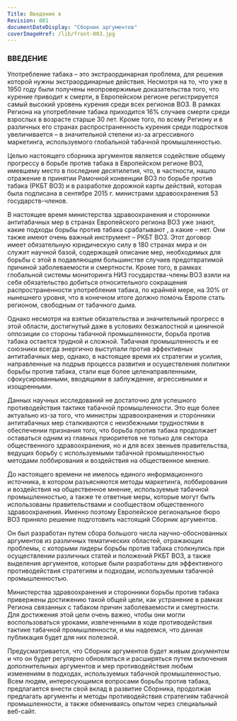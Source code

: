 ```yaml
---
Title: Введение в
Revision: 001
documentDateDisplay: "Сборник аргументов"
coverImageHref: /lib/front-003.jpg
---
```


### ВВЕДЕНИЕ

Употребление табака – это экстраординарная проблема, для решения которой нужны экстраординарные действия. Несмотря на то, что уже в 1950 году были получены неопровержимые доказательства того, что курение приводит к смерти, в Европейском регионе регистрируется самый высокий уровень курения среди всех регионов ВОЗ. В рамках Региона на употребление табака приходится 16% случаев смерти среди взрослых в возрасте старше 30 лет. Кроме того, по всему Региону и в различных его странах распространенность курения среди подростков увеличивается – в значительной степени из-за агрессивного маркетинга, используемого глобальной табачной промышленностью.

Целью настоящего сборника аргументов является содействие общему прогрессу в борьбе против табака в Европейском регионе ВОЗ, имевшему место в последние десятилетия, что, в частности, нашло отражение в принятии Рамочной конвенции ВОЗ по борьбе против табака (РКБТ ВОЗ) и в разработке дорожной карты действий, которая была подписана в сентябре 2015 г. министрами здравоохранения 53 государств-членов.

В настоящее время министерства здравоохранения и сторонники антитабачных мер в странах Европейского региона ВОЗ уже знают, какие подходы борьбы против табака срабатывают , а какие – нет. Они также имеют очень важный инструмент – РКБТ ВОЗ. Этот договор имеет обязательную юридическую силу в 180 странах мира и он служит научной базой, содержащей описание мер, необходимых для борьбы с этой в подавляющем большинстве случаев предотвратимой причиной заболеваемости и смертности. Кроме того, в рамках глобальной системы мониторинга НИЗ государства-члены ВОЗ взяли на себя обязательство добиться относительного сокращения распространенности употребления табака, по крайней мере, на 30% от нынешнего уровня, что в конечном итоге должно помочь Европе стать регионом, свободным от табачного дыма.

Однако несмотря на взятые обязательства и значительный прогресс в этой области, достигнутый даже в условиях безжалостной и циничной оппозиции со стороны табачной промышленности, борьба против табака остается трудной и сложной. Табачная промышленность и ее союзники всегда энергично выступали против эффективных антитабачных мер, однако, в настоящее время их стратегии и усилия, направленные на подрыв процесса развития и осуществления политики борьбы против табака, стали еще более целенаправленными, сфокусированными, вводящими в заблуждение, агрессивными и изощренными.

Данных научных исследований не достаточно для успешного противодействия тактике табачной промышленности. Это еще более актуально из-за того, что министры здравоохранения и сторонники антитабачных мер сталкиваются с неизбежными трудностями в обеспечении признания того, что борьба против табака продолжает оставаться одним из главных приоритетов не только для сектора общественного здравоохранения, но и для всех звеньев правительства, ведущих борьбу с используемыми табачной промышленностью методами лоббирования и воздействия на общественное мнение.

До настоящего времени не имелось единого информационного источника, в котором разъясняются методы маркетинга, лоббирования и воздействия на общественное мнение, используемые табачной промышленностью, а также те ответные меры, которые могут быть использованы правительствами и сообществом общественного здравоохранения. Именно поэтому Европейское региональное бюро ВОЗ приняло решение подготовить настоящий Сборник аргументов.

Он был разработан путем сбора большого числа научно-обоснованных аргументов из различных тематических областей, отражающих проблемы, с которыми лидеры борьбы против табака столкнулись при осуществлении различных статей и положений РКБТ ВОЗ, а также выделения аргументов, которые были разработаны для эффективного противодействия стратегиям и подходам, используемым табачной промышленностью.

Министерства здравоохранения и сторонники борьбы против табака привержены достижению такой общей цели, как устранение в рамках Региона связанных с табаком причин заболеваемости и смертности. Для достижения этой цели очень важно, чтобы они могли воспользоваться уроками, извлеченными в ходе противодействия тактике табачной промышленности, и мы надеемся, что данная публикация будет для них полезной.

Предусматривается, что Сборник аргументов будет живым документом и что он будет регулярно обновляться и расширяться путем включения дополнительных аргументов и мер противодействия любым изменениям в подходах, используемых табачной промышленностью. Всем людям, интересующимся вопросами борьбы против табака, предлагается внести свой вклад в развитие Сборника, продолжая предлагать аргументы и методы противодействия стратегиям табачной промышленности, а также обмениваясь опытом через специальный веб-сайт.
